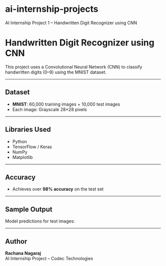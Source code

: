 # ai-internship-projects
AI Internship Project 1 – Handwritten Digit Recognizer using CNN
# Handwritten Digit Recognizer using CNN

This project uses a Convolutional Neural Network (CNN) to classify handwritten digits (0–9) using the MNIST dataset.

---

##  Dataset
- **MNIST**: 60,000 training images + 10,000 test images
- Each image: Grayscale 28×28 pixels

---

##  Libraries Used
- Python
- TensorFlow / Keras
- NumPy
- Matplotlib

---

## Accuracy
- Achieves over **98% accuracy** on the test set

---

## Sample Output
Model predictions for test images:


---

## Author
**Rachana Nagaraj**  
AI Internship Project – Codec Technologies
